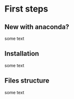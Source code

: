 # First steps

## New with anaconda?

some text

## Installation

some text

## Files structure

some text


```python

```

